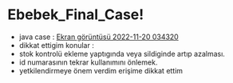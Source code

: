 # Ebebek_Final_Case!
- java case :
[Ekran görüntüsü 2022-11-20 034320](https://user-images.githubusercontent.com/73289826/202877417-2d5d4c25-8def-4001-abe9-23b88ca18cd9.png)
- dikkat ettigim konular :
- stok kontrolü  ekleme yaptıgında veya sildiginde  artıp azalması.
- id  numarasının tekrar kullanımını önlemek.
-  yetkilendirmeye önem verdim erişime dikkat ettim
 
